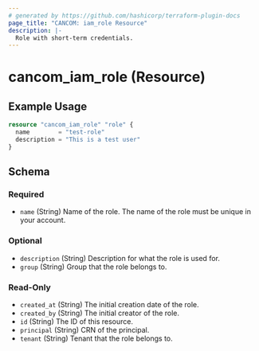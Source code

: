 ```yaml
---
# generated by https://github.com/hashicorp/terraform-plugin-docs
page_title: "CANCOM: iam_role Resource"
description: |-
  Role with short-term credentials.
---
```


# cancom_iam_role (Resource)

## Example Usage

```terraform
resource "cancom_iam_role" "role" {
  name        = "test-role"
  description = "This is a test user"
}
```


<!-- schema generated by tfplugindocs -->
## Schema

### Required

- `name` (String) Name of the role. The name of the role must be unique in your account.

### Optional

- `description` (String) Description for what the role is used for.
- `group` (String) Group that the role belongs to.

### Read-Only

- `created_at` (String) The initial creation date of the role.
- `created_by` (String) The initial creator of the role.
- `id` (String) The ID of this resource.
- `principal` (String) CRN of the principal.
- `tenant` (String) Tenant that the role belongs to.
